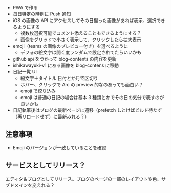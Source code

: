 - PWA で作る
- 毎日特定の時刻に Push 通知
- iOS の画像の API にアクセスしてその日撮った画像があれば表示、選択できるようにする
  - 複数枚選択可能でコメント添えることもできるようにする？
  - 画像をグリッドで小さく表示して、クリックしたら拡大表示
- emoji（teams の画像のプレビュー付き）を選べるように
  - デフォの絵文字は開く度ランダムで設定されてたらいいかも
- github api をつかって blog-contents の内容を更新
- ishikawayuki-v1 にある画像を blog-contens に移動
- 日記一覧 UI
  - 絵文字＋タイトル 日付とか月で区切り
  - ホバー、クリックで Arc の preview 的なのあっても面白い？
  - emoji で絞り込み
  - emoji は普通の日記の場合は基本 3 種類とかでその日の気分で表すのが良いかも
- 日記執筆後はブログの最新ページに遷移（prefetch しとけばビルド待たず（再リロードせず）に最新みれる？）

## 注意事項

- Emoji のバージョンが一致していることを確認

## サービスとしてリリース？

エディタ＆ブログとしてリリース。ブログのページの一部のレイアウトや色、サブドメインを変えれる？
